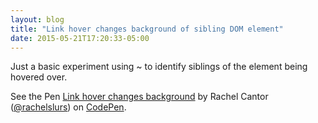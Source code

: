 ```yaml
---
layout: blog
title: "Link hover changes background of sibling DOM element"
date: 2015-05-21T17:20:33-05:00
---
```


Just a basic experiment using ~ to identify siblings of the element being hovered over.


<p data-height="400" data-theme-id="15040" data-slug-hash="YXGELw" data-default-tab="result" data-user="rachelslurs" class='codepen'>See the Pen <a href='http://codepen.io/rachelslurs/pen/YXGELw/'>Link hover changes background</a> by Rachel Cantor (<a href='http://codepen.io/rachelslurs'>@rachelslurs</a>) on <a href='http://codepen.io'>CodePen</a>.</p>
<script async src="//assets.codepen.io/assets/embed/ei.js"></script>